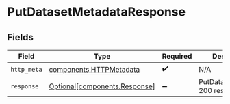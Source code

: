 # PutDatasetMetadataResponse


## Fields

| Field                                                                | Type                                                                 | Required                                                             | Description                                                          |
| -------------------------------------------------------------------- | -------------------------------------------------------------------- | -------------------------------------------------------------------- | -------------------------------------------------------------------- |
| `http_meta`                                                          | [components.HTTPMetadata](../../models/components/httpmetadata.md)   | :heavy_check_mark:                                                   | N/A                                                                  |
| `response`                                                           | [Optional[components.Response]](../../models/components/response.md) | :heavy_minus_sign:                                                   | PutDatasetMetadata 200 response                                      |
